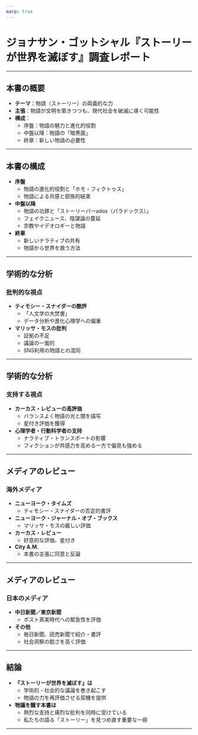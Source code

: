 ```yaml
---
marp: true
---
```


# ジョナサン・ゴットシャル『ストーリーが世界を滅ぼす』調査レポート

---

## 本書の概要

- **テーマ**：物語（ストーリー）の両義的な力
- **主張**：物語が文明を築きつつも、現代社会を破滅に導く可能性
- **構成**：
  - 序盤：物語の魅力と進化的役割
  - 中盤以降：物語の「暗黒面」
  - 終章：新しい物語の必要性

---

## 本書の構成

- **序盤**
  - 物語の進化的役割と「ホモ・フィクトゥス」
  - 物語による共感と部族的結束
- **中盤以降**
  - 物語の功罪と「ストーリーパーadox（パラドックス）」
  - フェイクニュース、陰謀論の蔓延
  - 宗教やイデオロギーと物語
- **終章**
  - 新しいナラティブの共有
  - 物語から世界を救う方法

---

## 学術的な分析

### 批判的な視点

- **ティモシー・スナイダーの酷評**
  - 「人文学の大焚書」
  - データ分析や進化心理学への偏重
- **マリッサ・モスの批判**
  - 証拠の不足
  - 議論の一面的
  - SNS利用の物語との混同

---

## 学術的な分析

### 支持する視点

- **カーカス・レビューの高評価**
  - バランスよく物語の光と闇を描写
  - 星付き評価を獲得
- **心理学者・行動科学者の支持**
  - ナラティブ・トランスポートの影響
  - フィクションが共感力を高める一方で偏見も強める

---

## メディアのレビュー

### 海外メディア

- **ニューヨーク・タイムズ**
  - ティモシー・スナイダーの否定的書評
- **ニューヨーク・ジャーナル・オブ・ブックス**
  - マリッサ・モスの厳しい評価
- **カーカス・レビュー**
  - 好意的な評価、星付き
- **City A.M.**
  - 本書の主張に同意と反論

---

## メディアのレビュー

### 日本のメディア

- **中日新聞／東京新聞**
  - ポスト真実時代への緊急性を評価
- **その他**
  - 毎日新聞、読売新聞で紹介・書評
  - 社会洞察の鋭さを高く評価

---

## 結論

- **『ストーリーが世界を滅ぼす』は**
  - 学術的・社会的な議論を巻き起こす
  - 物語の力を再評価させる契機を提供
- **物議を醸す本書は**
  - 熱烈な支持と痛烈な批判を同時に受けている
  - 私たちの語る「ストーリー」を見つめ直す重要な一冊

---